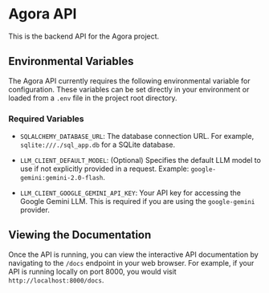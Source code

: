 # Agora API

This is the backend API for the Agora project.

## Environmental Variables

The Agora API currently requires the following environmental variable for configuration. These variables can be set directly in your environment or loaded from a `.env` file in the project root directory.

### Required Variables

*   `SQLALCHEMY_DATABASE_URL`: The database connection URL. For example, `sqlite:///./sql_app.db` for a SQLite database.

*   `LLM_CLIENT_DEFAULT_MODEL`: (Optional) Specifies the default LLM model to use if not explicitly provided in a request. Example: `google-gemini:gemini-2.0-flash`.
*   `LLM_CLIENT_GOOGLE_GEMINI_API_KEY`: Your API key for accessing the Google Gemini LLM. This is required if you are using the `google-gemini` provider.

## Viewing the Documentation

Once the API is running, you can view the interactive API documentation by navigating to the `/docs` endpoint in your web browser. For example, if your API is running locally on port 8000, you would visit `http://localhost:8000/docs`.
